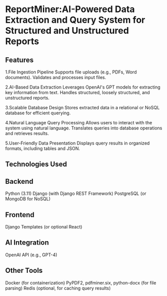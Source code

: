# ReportMiner:AI-Powered Data Extraction and Query System for Structured and Unstructured Reports

## Features

  1.File Ingestion Pipeline
Supports file uploads (e.g., PDFs, Word documents).
Validates and processes input files.

2.AI-Based Data Extraction
Leverages OpenAI's GPT models for extracting key information from text.
Handles structured, loosely structured, and unstructured reports.

3.Scalable Database Design
Stores extracted data in a relational or NoSQL database for efficient querying.

4.Natural Language Query Processing
Allows users to interact with the system using natural language.
Translates queries into database operations and retrieves results.

5.User-Friendly Data Presentation
Displays query results in organized formats, including tables and JSON.


## Technologies Used

## Backend
Python (3.11)
Django (with Django REST Framework)
PostgreSQL (or MongoDB for NoSQL)

## Frontend
Django Templates (or optional React)

## AI Integration
OpenAI API (e.g., GPT-4)

## Other Tools
Docker (for containerization)
PyPDF2, pdfminer.six, python-docx (for file parsing)
Redis (optional, for caching query results)
